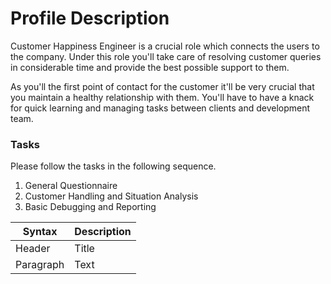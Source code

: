 # Profile Description

Customer Happiness Engineer is a crucial role which connects the users to the company. Under this role you'll take care of resolving customer queries in considerable time and provide the best possible support to them.

As you'll the first point of contact for the customer it'll be very crucial that you maintain a healthy relationship with them. You'll have to have a knack for quick learning and managing tasks between clients and development team.

### Tasks

Please follow the tasks in the following sequence. 

1. General Questionnaire
2. Customer Handling and Situation Analysis
3. Basic Debugging and Reporting

| Syntax | Description |
| ----------- | ----------- |
| Header | Title |
| Paragraph | Text |
